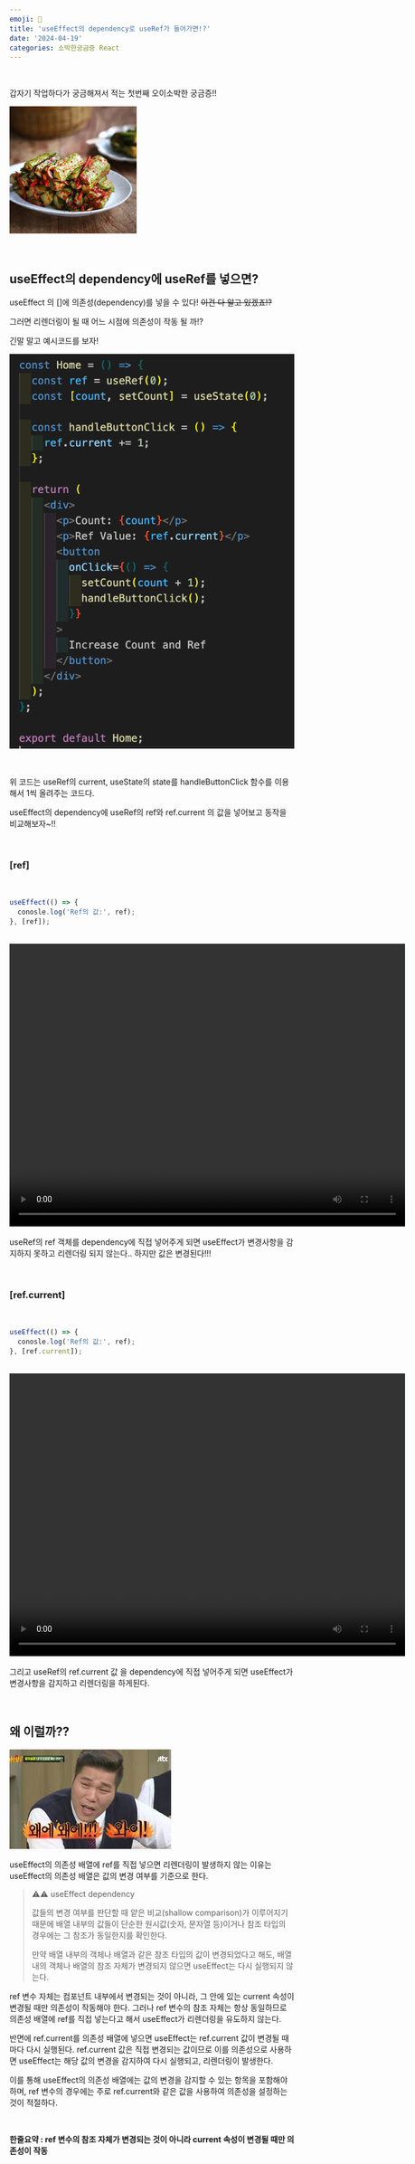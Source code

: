```yaml
---
emoji: 💭
title: 'useEffect의 dependency로 useRef가 들어가면!?'
date: '2024-04-19'
categories: 소박한궁금증 React
---
```


<br>

갑자기 작업하다가 궁금해져서 적는 첫번째 오이소박한 궁금증!!

![1.jpeg](1.jpeg)

<br>

## useEffect의 dependency에 useRef를 넣으면?

useEffect 의 []에 의존성(dependency)를 넣을 수 있다! ~~이건 다 알고 있겠죠!?~~

그러면 리렌더링이 될 때 어느 시점에 의존성이 작동 될 까!?

긴말 말고 예시코드를 보자!

![2.png](2.png)

<br>

위 코드는 useRef의 current, useState의 state를 handleButtonClick 함수를 이용해서 1씩 올려주는 코드다.

useEffect의 dependency에 useRef의 ref와 ref.current 의 값을 넣어보고 동작을 비교해보자~!!

<br>

### [ref]

<br>

```typescript
useEffect(() => {
  conosle.log('Ref의 값:', ref);
}, [ref]);
```

<br>

<video width="700" height="500" controls>
  <source src="3.mov" type="video/mp4">
</video>

<br>

useRef의 ref 객체를 dependency에 직접 넣어주게 되면 useEffect가 변경사항을 감지하지 못하고 리렌더링 되지 않는다.. 하지만 값은 변경된다!!!

<br>

### [ref.current]

<br>

```typescript
useEffect(() => {
  conosle.log('Ref의 값:', ref);
}, [ref.current]);
```

<br>

<video width="700" height="500" controls >
  <source src="4.mov" type="video/mp4">
</video>

<br>

그리고 useRef의 ref.current 값 을 dependency에 직접 넣어주게 되면 useEffect가 변경사항을 감지하고 리렌더링을 하게된다.

<br>

## 왜 이럴까??

![5.jpeg](5.jpeg)

useEffect의 의존성 배열에 ref를 직접 넣으면 리렌더링이 발생하지 않는 이유는 useEffect의 의존성 배열은 값의 변경 여부를 기준으로 한다.

> ⚠️⚠️ useEffect dependency
>
> 값들의 변경 여부를 판단할 때 얕은 비교(shallow comparison)가 이루어지기 때문에 배열 내부의 값들이 단순한 원시값(숫자, 문자열 등)이거나 참조 타입의 경우에는 그 참조가 동일한지를 확인한다.
>
> 만약 배열 내부의 객체나 배열과 같은 참조 타입의 값이 변경되었다고 해도, 배열 내의 객체나 배열의 참조 자체가 변경되지 않으면 useEffect는 다시 실행되지 않는다.

ref 변수 자체는 컴포넌트 내부에서 변경되는 것이 아니라, 그 안에 있는 current 속성이 변경될 때만 의존성이 작동해야 한다. 그러나 ref 변수의 참조 자체는 항상 동일하므로 의존성 배열에 ref를 직접 넣는다고 해서 useEffect가 리렌더링을 유도하지 않는다.

반면에 ref.current를 의존성 배열에 넣으면 useEffect는 ref.current 값이 변경될 때마다 다시 실행된다. ref.current 값은 직접 변경되는 값이므로 이를 의존성으로 사용하면 useEffect는 해당 값의 변경을 감지하여 다시 실행되고, 리렌더링이 발생한다.

이를 통해 useEffect의 의존성 배열에는 값의 변경을 감지할 수 있는 항목을 포함해야 하며, ref 변수의 경우에는 주로 ref.current와 같은 값을 사용하여 의존성을 설정하는 것이 적절하다.

<br>

<strong>한줄요약 : ref 변수의 참조 자체가 변경되는 것이 아니라 current 속성이 변경될 때만 의존성이 작동 </strong>

```toc

```
